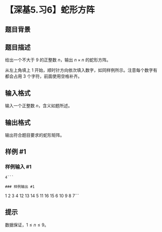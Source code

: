 # 【深基5.习6】蛇形方阵

## 题目背景



## 题目描述

给出一个不大于 $9$ 的正整数 $n$，输出 $n\times n$ 
的蛇形方阵。

从左上角填上 $1$ 开始，顺时针方向依次填入数字，如同样例所示。注意每个数字有都会占用 $3$ 个字符，前面使用空格补齐。

## 输入格式

输入一个正整数 $n$，含义如题所述。

## 输出格式

输出符合题目要求的蛇形矩阵。

## 样例 #1

### 样例输入 #1
```
4```

### 样例输出 #1

```
  1  2  3  4
 12 13 14  5
 11 16 15  6
 10  9  8  7```

## 提示

数据保证，$1 \leq n \leq 9$。
